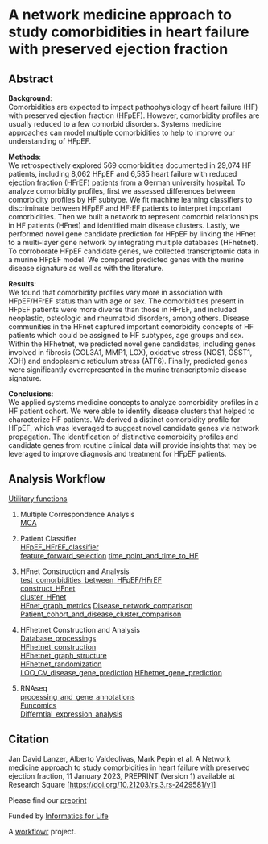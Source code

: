 # A network medicine approach to study comorbidities in heart failure with preserved ejection fraction

## Abstract

**Background**:  
Comorbidities are expected to impact pathophysiology of heart failure (HF) with preserved ejection fraction (HFpEF). However, comorbidity profiles are usually reduced to a few comorbid disorders. Systems medicine approaches can model multiple comorbidities to help to improve our understanding of HFpEF.  

**Methods**:  
We retrospectively explored 569 comorbidities documented in 29,074 HF patients, including 8,062 HFpEF and 6,585 heart failure with reduced ejection fraction (HFrEF) patients from a German university hospital. To analyze comorbidity profiles, first we assessed differences between comorbidity profiles by HF subtype. We fit machine learning classifiers to discriminate between HFpEF and HFrEF patients to interpret important comorbidities. Then we built a network to represent comorbid relationships in HF patients (HFnet) and identified main disease clusters. Lastly, we performed novel gene candidate prediction for HFpEF by linking the HFnet to a multi-layer gene network by integrating multiple databases (HFhetnet). To corroborate HFpEF candidate genes, we collected transcriptomic data in a murine HFpEF model. We compared predicted genes with the murine disease signature as well as with the literature. 

**Results**:  
We found that comorbidity profiles vary more in association with HFpEF/HFrEF status than with age or sex. The comorbidities present in HFpEF patients were more diverse than those in HFrEF, and included neoplastic, osteologic and rheumatoid disorders, among others. Disease communities in the HFnet captured important comorbidity concepts of HF patients which could be assigned to HF subtypes, age groups and sex. Within the HFhetnet, we predicted novel gene candidates, including genes involved in fibrosis (COL3A1, MMP1, LOX), oxidative stress (NOS1, GSST1, XDH) and endoplasmic reticulum stress (ATF6). Finally, predicted genes were significantly overrepresented in the murine transcriptomic disease signature.

**Conclusions**:  
We applied systems medicine concepts to analyze comorbidity profiles in a HF patient cohort. We were able to identify disease clusters that helped to characterize HF patients. We derived a distinct comorbidity profile for HFpEF, which was leveraged to suggest novel candidate genes via network propagation. The identification of distinctive comorbidity profiles and candidate genes from routine clinical data will provide insights that may be leveraged to improve diagnosis and treatment for  HFpEF patients.

## Analysis Workflow
[Utilitary functions](https://github.com/JanLanzer/hf_comorbidity_genes/tree/master/analysis/utils)

1) Multiple Correspondence Analysis  
[MCA](https://github.com/JanLanzer/hf_comorbidity_genes/blob/master/analysis/dim_reduction/run_MCA.R)  

2) Patient Classifier  
[HFpEF_HFrEF_classifier](https://github.com/JanLanzer/hf_comorbidity_genes/blob/master/analysis/classifier/hfpef_hfref_classifier_newPID.R)  
[feature_forward_selection](https://github.com/JanLanzer/hf_comorbidity_genes/blob/master/analysis/classifier/select_estimater_cut_off.R)
[time_point_and_time_to_HF](https://github.com/JanLanzer/hf_comorbidity_genes/blob/master/analysis/classifier/calculate_time_to_HF.R)


3) HFnet Construction and Analysis  
[test_comorbidities_between_HFpEF/HFrEF](https://github.com/JanLanzer/hf_comorbidity_genes/blob/master/analysis/network/HFnet/perform_three_way.R)  
[construct_HFnet](https://github.com/JanLanzer/hf_comorbidity_genes/blob/master/analysis/network/HFnet/construct_HFnet_ML.R)  
[cluster_HFnet](https://github.com/JanLanzer/hf_comorbidity_genes/blob/master/analysis/network/HFnet/hfnet_clustering.R)  
[HFnet_graph_metrics](https://github.com/JanLanzer/hf_comorbidity_genes/blob/master/analysis/network/HFnet/graph_structure.R)
[Disease_network_comparison](https://github.com/JanLanzer/hf_comorbidity_genes/blob/master/analysis/network/HFnet/compare_disease_networks.R)
[Patient_cohort_and_disease_cluster_comparison](https://github.com/JanLanzer/hf_comorbidity_genes/blob/master/analysis/network/HFnet/patient_disease_cluster.R)

4) HFhetnet Construction and Analysis  
[Database_processings](https://github.com/JanLanzer/hf_comorbidity_genes/tree/master/analysis/network/data_base_processing)  
[HFhetnet_construction](https://github.com/JanLanzer/hf_comorbidity_genes/blob/master/analysis/network/HFhetnet/create_hetnet.R)  
[HFhetnet_graph_structure](https://github.com/JanLanzer/hf_comorbidity_genes/blob/master/analysis/network/HFhetnet/hetnet_characteristics.R)  
[HFhetnet_randomization](https://github.com/JanLanzer/hf_comorbidity_genes/blob/master/analysis/network/HFhetnet/randomize_layer.R)  
[LOO_CV_disease_gene_prediction](https://github.com/JanLanzer/hf_comorbidity_genes/blob/master/analysis/network/HFhetnet/validation_disease_nodes.R)
[HFhetnet_gene_prediction](https://github.com/JanLanzer/hf_comorbidity_genes/blob/master/analysis/network/HFhetnet/predict_hf_genes_ML.R)

5) RNAseq  
[processing_and_gene_annotations](https://github.com/JanLanzer/hf_comorbidity_genes/blob/master/analysis/RNAseq/process_rnaseq.R)  
[Funcomics](https://github.com/JanLanzer/hf_comorbidity_genes/blob/master/analysis/RNAseq/funcomicx.R)  
[Differntial_expression_analysis](https://github.com/JanLanzer/hf_comorbidity_genes/blob/master/analysis/RNAseq/DEA.R)  

## Citation
Jan David Lanzer, Alberto Valdeolivas, Mark Pepin et al. A Network medicine approach to study comorbidities in heart failure with preserved ejection fraction, 11 January 2023, PREPRINT (Version 1) available at Research Square [https://doi.org/10.21203/rs.3.rs-2429581/v1]

Please find our [preprint](https://doi.org/10.21203/rs.3.rs-2429581/v1)

Funded by [Informatics for Life](https://informatics4life.org/)

A [workflowr][] project.

[workflowr]: https://github.com/jdblischak/workflowr
